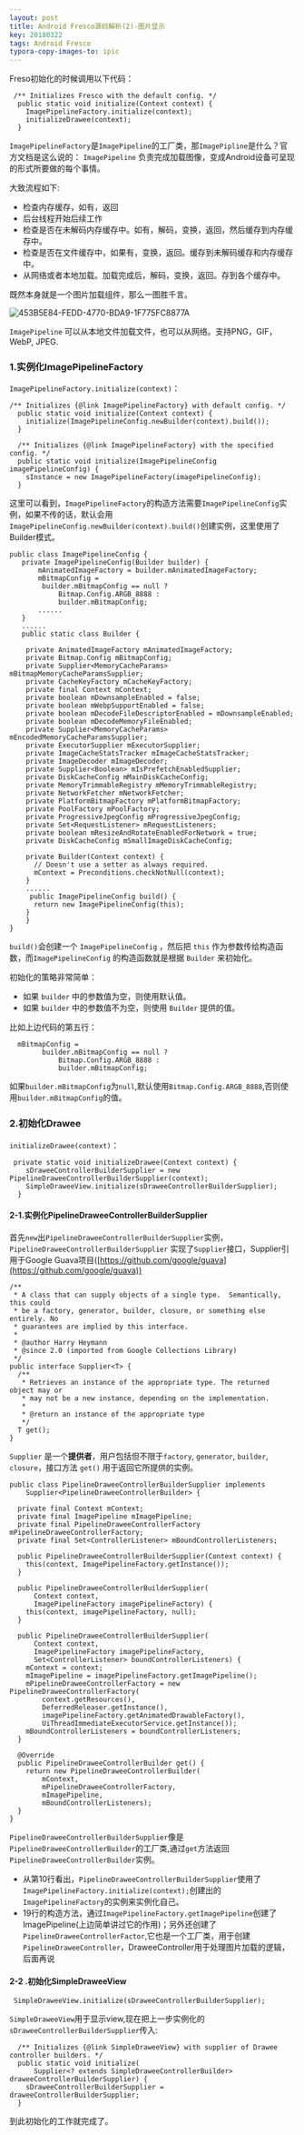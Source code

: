 ```yaml
---
layout: post
title: Android Fresco源码解析(2)-图片显示
key: 20180322
tags: Android Fresco
typora-copy-images-to: ipic
---
```


Freso初始化的时候调用以下代码：

```
 /** Initializes Fresco with the default config. */
  public static void initialize(Context context) {
    ImagePipelineFactory.initialize(context);
    initializeDrawee(context);
  }
```

<!--more-->

`ImagePipelineFactory`是`ImagePipeline`的工厂类，那`ImagePipline`是什么？官方文档是这么说的：
`ImagePipeline` 负责完成加载图像，变成Android设备可呈现的形式所要做的每个事情。

大致流程如下:

- 检查内存缓存，如有，返回
- 后台线程开始后续工作
- 检查是否在未解码内存缓存中。如有，解码，变换，返回，然后缓存到内存缓存中。
- 检查是否在文件缓存中，如果有，变换，返回。缓存到未解码缓存和内存缓存中。
- 从网络或者本地加载。加载完成后，解码，变换，返回。存到各个缓存中。

既然本身就是一个图片加载组件，那么一图胜千言。

![453B5E84-FEDD-4770-BDA9-1F775FC8877A](http://oon96myva.bkt.clouddn.com/md/6yguy.png)

`ImagePipeline` 可以从本地文件加载文件，也可以从网络。支持PNG，GIF，WebP, JPEG.

### 1.实例化ImagePipelineFactory

`ImagePipelineFactory.initialize(context)`：

```
/** Initializes {@link ImagePipelineFactory} with default config. */
  public static void initialize(Context context) {
    initialize(ImagePipelineConfig.newBuilder(context).build());
  }

  /** Initializes {@link ImagePipelineFactory} with the specified config. */
  public static void initialize(ImagePipelineConfig imagePipelineConfig) {
    sInstance = new ImagePipelineFactory(imagePipelineConfig);
  }
```

这里可以看到，`ImagePipelineFactory`的构造方法需要`ImagePipelineConfig`实例，如果不传的话，默认会用`ImagePipelineConfig.newBuilder(context).build()`创建实例，这里使用了Builder模式。

```
public class ImagePipelineConfig {
   private ImagePipelineConfig(Builder builder) {
       mAnimatedImageFactory = builder.mAnimatedImageFactory;
       mBitmapConfig =
        builder.mBitmapConfig == null ?
            Bitmap.Config.ARGB_8888 :
            builder.mBitmapConfig;
       ......
   }
   ......
   public static class Builder {

    private AnimatedImageFactory mAnimatedImageFactory;
    private Bitmap.Config mBitmapConfig;
    private Supplier<MemoryCacheParams> mBitmapMemoryCacheParamsSupplier;
    private CacheKeyFactory mCacheKeyFactory;
    private final Context mContext;
    private boolean mDownsampleEnabled = false;
    private boolean mWebpSupportEnabled = false;
    private boolean mDecodeFileDescriptorEnabled = mDownsampleEnabled;
    private boolean mDecodeMemoryFileEnabled;
    private Supplier<MemoryCacheParams> mEncodedMemoryCacheParamsSupplier;
    private ExecutorSupplier mExecutorSupplier;
    private ImageCacheStatsTracker mImageCacheStatsTracker;
    private ImageDecoder mImageDecoder;
    private Supplier<Boolean> mIsPrefetchEnabledSupplier;
    private DiskCacheConfig mMainDiskCacheConfig;
    private MemoryTrimmableRegistry mMemoryTrimmableRegistry;
    private NetworkFetcher mNetworkFetcher;
    private PlatformBitmapFactory mPlatformBitmapFactory;
    private PoolFactory mPoolFactory;
    private ProgressiveJpegConfig mProgressiveJpegConfig;
    private Set<RequestListener> mRequestListeners;
    private boolean mResizeAndRotateEnabledForNetwork = true;
    private DiskCacheConfig mSmallImageDiskCacheConfig;

    private Builder(Context context) {
      // Doesn't use a setter as always required.
      mContext = Preconditions.checkNotNull(context);
    }
    ......
     public ImagePipelineConfig build() {
      return new ImagePipelineConfig(this);
    }
    }
}
```

`build()`会创建一个 `ImagePipelineConfig` ，然后把 `this` 作为参数传给构造函数，而`ImagePipelineConfig` 的构造函数就是根据 `Builder` 来初始化。

初始化的策略非常简单：

- 如果 `builder` 中的参数值为空，则使用默认值。
- 如果 `builder` 中的参数值不为空，则使用 `Builder` 提供的值。

比如上边代码的第五行：

```
  mBitmapConfig =
        builder.mBitmapConfig == null ?
            Bitmap.Config.ARGB_8888 :
            builder.mBitmapConfig;
```

如果`builder.mBitmapConfig`为`null`,默认使用`Bitmap.Config.ARGB_8888`,否则使用`builder.mBitmapConfig`的值。

### 2.初始化Drawee

`initializeDrawee(context)`：

```
 private static void initializeDrawee(Context context) {
    sDraweeControllerBuilderSupplier = new PipelineDraweeControllerBuilderSupplier(context);
    SimpleDraweeView.initialize(sDraweeControllerBuilderSupplier);
  }
```

#### 2-1.实例化PipelineDraweeControllerBuilderSupplier

首先`new`出`PipelineDraweeControllerBuilderSupplier`实例，`PipelineDraweeControllerBuilderSupplier` 实现了`Supplier`接口，Supplier引用于Google Guava项目([https://github.com/google/guava](https://github.com/google/guava))

```
/**
 * A class that can supply objects of a single type.  Semantically, this could
 * be a factory, generator, builder, closure, or something else entirely. No
 * guarantees are implied by this interface.
 *
 * @author Harry Heymann
 * @since 2.0 (imported from Google Collections Library)
 */
public interface Supplier<T> {
  /**
   * Retrieves an instance of the appropriate type. The returned object may or
   * may not be a new instance, depending on the implementation.
   *
   * @return an instance of the appropriate type
   */
  T get();
}
```

`Supplier` 是一个**提供者**，用户包括但不限于`factory`, `generator`, `builder`, `closure`，接口方法 `get()` 用于返回它所提供的实例。

```
public class PipelineDraweeControllerBuilderSupplier implements
    Supplier<PipelineDraweeControllerBuilder> {

  private final Context mContext;
  private final ImagePipeline mImagePipeline;
  private final PipelineDraweeControllerFactory mPipelineDraweeControllerFactory;
  private final Set<ControllerListener> mBoundControllerListeners;

  public PipelineDraweeControllerBuilderSupplier(Context context) {
    this(context, ImagePipelineFactory.getInstance());
  }

  public PipelineDraweeControllerBuilderSupplier(
      Context context,
      ImagePipelineFactory imagePipelineFactory) {
    this(context, imagePipelineFactory, null);
  }

  public PipelineDraweeControllerBuilderSupplier(
      Context context,
      ImagePipelineFactory imagePipelineFactory,
      Set<ControllerListener> boundControllerListeners) {
    mContext = context;
    mImagePipeline = imagePipelineFactory.getImagePipeline();
    mPipelineDraweeControllerFactory = new PipelineDraweeControllerFactory(
        context.getResources(),
        DeferredReleaser.getInstance(),
        imagePipelineFactory.getAnimatedDrawableFactory(),
        UiThreadImmediateExecutorService.getInstance());
    mBoundControllerListeners = boundControllerListeners;
  }

  @Override
  public PipelineDraweeControllerBuilder get() {
    return new PipelineDraweeControllerBuilder(
        mContext,
        mPipelineDraweeControllerFactory,
        mImagePipeline,
        mBoundControllerListeners);
  }
}

```

`PipelineDraweeControllerBuilderSupplier`像是`PipelineDraweeControllerBuilder`的工厂类,通过`get`方法返回`PipelineDraweeControllerBuilder`实例。

- 从第10行看出，`PipelineDraweeControllerBuilderSupplier`使用了`ImagePipelineFactory.initialize(context);`创建出的`ImagePipelineFactory`的实例来实例化自己。
- 19行的构造方法，通过`ImagePipelineFactory.getImagePipeline`创建了ImagePipeline(上边简单讲过它的作用)；另外还创建了`PipelineDraweeControllerFactor`,它也是一个工厂类，用于创建`PipelineDraweeController`，DraweeController用于处理图片加载的逻辑，后面再说

#### 2-2 .初始化SimpleDraweeView

```
 SimpleDraweeView.initialize(sDraweeControllerBuilderSupplier);
```

`SimpleDraweeView`用于显示view,现在把上一步实例化的`sDraweeControllerBuilderSupplier`传入:

```
  /** Initializes {@link SimpleDraweeView} with supplier of Drawee controller builders. */
  public static void initialize(
      Supplier<? extends SimpleDraweeControllerBuilder> draweeControllerBuilderSupplier) {
    sDraweeControllerBuilderSupplier = draweeControllerBuilderSupplier;
  }
```

到此初始化的工作就完成了。
